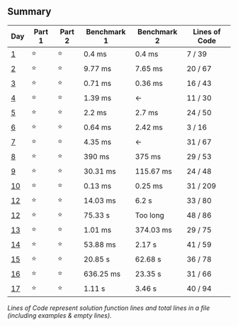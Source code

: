 ## Summary
|       Day         |Part 1|Part 2|Benchmark 1|Benchmark 2|Lines of Code|
|-------------------|------|------|-----------|-----------|-------------|
| [1](./day_01.py)  |⭐   |⭐    |   0.4  ms |   0.4  ms |  7 / 39     |
| [2](./day_02.py)  |⭐   |⭐    |   9.77 ms |   7.65 ms | 20 / 67     |
| [3](./day_03.py)  |⭐   |⭐    |   0.71 ms |   0.36 ms | 16 / 43     |
| [4](./day_04.py)  |⭐   |⭐    |   1.39 ms | <-        | 11 / 30     |
| [5](./day_05.py)  |⭐   |⭐    |   2.2  ms |   2.7  ms | 24 / 50     |
| [6](./day_06.py)  |⭐   |⭐    |   0.64 ms |   2.42 ms |  3 / 16     |
| [7](./day_07.py)  |⭐   |⭐    |   4.35 ms | <-        | 31 / 67     |
| [8](./day_08.py)  |⭐   |⭐    | 390    ms | 375    ms | 29 / 53     |
| [9](./day_09.py)  |⭐   |⭐    |  30.31 ms | 115.67 ms | 24 / 48     |
| [10](./day_10.py) |⭐   |⭐    |   0.13 ms |   0.25 ms | 31 / 209    |
| [12](./day_11.py) |⭐   |⭐    |  14.03 ms |   6.2   s | 33 / 80     |
| [12](./day_12.py) |⭐   |⭐    |  75.33  s | Too long  | 48 / 86     |
| [13](./day_13.py) |⭐   |⭐    |   1.01 ms | 374.03 ms | 29 / 75     |
| [14](./day_14.py) |⭐   |⭐    |  53.88 ms |   2.17  s | 41 / 59     |
| [15](./day_15.py) |⭐   |⭐    |  20.85  s |  62.68  s | 36 / 78     |
| [16](./day_16.py) |⭐   |⭐    | 636.25 ms |  23.35  s | 31 / 66     |
| [17](./day_17.py) |⭐   |⭐    |   1.11  s |   3.46  s | 40 / 94     |

*Lines of Code represent solution function lines and total lines in a file (including examples & empty lines).*
